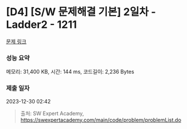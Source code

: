 # [D4] [S/W 문제해결 기본] 2일차 - Ladder2 - 1211 

[문제 링크](https://swexpertacademy.com/main/code/problem/problemDetail.do?contestProbId=AV14BgD6AEECFAYh) 

### 성능 요약

메모리: 31,400 KB, 시간: 144 ms, 코드길이: 2,236 Bytes

### 제출 일자

2023-12-30 02:42



> 출처: SW Expert Academy, https://swexpertacademy.com/main/code/problem/problemList.do